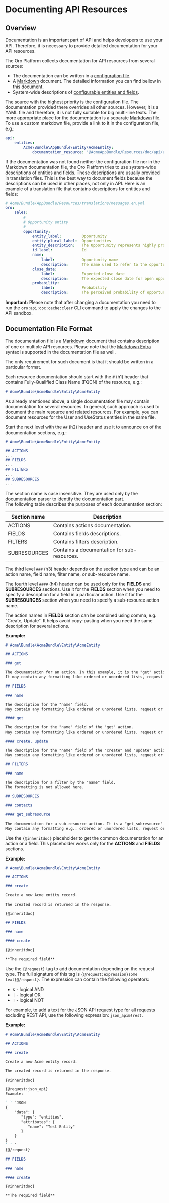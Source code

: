# Documenting API Resources

## Overview

Documentation is an important part of API and helps developers to use your API. Therefore, it is necessary to provide detailed documentation for your API resources.

The Oro Platform collects documentation for API resources from several sources:

* The documentation can be written in a [configuration file](./configuration.md).
* A [Markdown](https://daringfireball.net/projects/markdown/) document. The detailed information you can find bellow in this document.
* System-wide descriptions of [configurable entities and fields](./../../../EntityConfigBundle/README.md).

The source with the highest priority is the configuration file. The documentation provided there overrides all other sources. However, it is a YAML file and therefore, it is not fully suitable for big multi-line texts. The more appropriate place for the documentation is a separate [Markdown](https://daringfireball.net/projects/markdown/) file. To use a custom markdown file, provide a link to it in the configuration file, e.g.:

```yaml
api:
    entities:
        Acme\Bundle\AppBundle\Entity\AcmeEntity:
            documentation_resource: '@AcmeAppBundle/Resources/doc/api/acme_entity.md'
```

If the documentation was not found neither the configuration file nor in the Markdown documentation file, the Oro Platform tries to use system-wide descriptions of entities and fields. These descriptions are usually provided in translation files. This is the best way to document fields because the descriptions can be used in other places, not only in API. Here is an example of a translation file that contains descriptions for entities and fields:

```yaml
# Acme/Bundle/AppBundle/Resources/translations/messages.en.yml
oro:
    sales:
        #
        # Opportunity entity
        #
        opportunity:
            entity_label:         Opportunity
            entity_plural_label:  Opportunities
            entity_description:   The Opportunity represents highly probable potential or actual sales to a new or established customer
            id.label:             Id
            name:
                label:            Opportunity name
                description:      The name used to refer to the opportunity in the system.
            close_date:
                label:            Expected close date
                description:      The expected close date for open opportunity, and actual close date for the closed one
            probability:
                label:            Probability
                description:      The perceived probability of opportunity being successfully closed
```

**Important:** Please note that after changing a documentation you need to run the `oro:api:doc:cache:clear` CLI command to apply the changes to the API sandbox.

## Documentation File Format

The documentation file is a [Markdown](https://daringfireball.net/projects/markdown/) document that contains description of one or multiple API resources. Please note that the [Markdown Extra](https://michelf.ca/projects/php-markdown/extra/) syntax is supported in the documentation file as well.

The only requirement for such document is that it should be written in a particular format.

Each resource documentation should start with the `#` (h1) header that contains Fully-Qualified Class Name (FQCN) of the resource, e.g.:

```markdown
# Acme\Bundle\AcmeBundle\Entity\AcmeEntity
```

As already mentioned above, a single documentation file may contain documentation for several resources. In general, such approach is used to document the main resource and related resources. For example, you can document resources for the User and UseStatus entities in the same file.

Start the next level with the `##` (h2) header and use it to announce on of the documentation sections, e.g.:

```markdown
# Acme\Bundle\AcmeBundle\Entity\AcmeEntity

## ACTIONS
...
## FIELDS
...
## FILTERS
...
## SUBRESOURCES
...
```

The section name is case insensitive. They are used only by the documentation parser to identify the documentation part.  
The following table describes the purposes of each documentation section:

| Section name | Description |
| --- | --- |
| ACTIONS | Contains actions documentation. |
| FIELDS | Contains fields descriptions. |
| FILTERS | Contains filters description. |
| SUBRESOURCES | Contains a documentation for sub-resources. |

The third level `###` (h3) header depends on the section type and can be an action name, field name, filter name, or sub-resource name.

The fourth level `####` (h4) header can be used only for the **FIELDS** and **SUBRESOURCES** sections.
Use it for the **FIELDS** section when you need to specify a description for a field in a particular action. 
Use it for the **SUBRESOURCES** section when you need to specify a sub-resource action name.

The action names in **FIELDS** section can be combined using comma, e.g. "Create, Update". It helps avoid copy-pasting when you need the same description for several actions.

**Example:**

```markdown
# Acme\Bundle\AcmeBundle\Entity\AcmeEntity

## ACTIONS

### get

The documentation for an action. In this example, it is the "get" action.
It may contain any formatting like ordered or unordered lists, request or response examples, links, text in bold or italic, etc.

## FIELDS

### name

The description for the "name" field.
May contain any formatting like ordered or unordered lists, request or response examples, links, text in bold or italic, etc.

#### get

The description for the "name" field of the "get" action.
May contain any formatting like ordered or unordered lists, request or response examples, links, text in bold or italic, etc.

#### create, update

The description for the "name" field of the "create" and "update" actions.
May contain any formatting like ordered or unordered lists, request or response examples, links, text in bold or italic, etc.

## FILTERS

### name

The description for a filter by the "name" field.
The formatting is not allowed here.

## SUBRESOURCES

### contacts

#### get_subresource

The documentation for a sub-resource action. It is a "get_subresource" action for "contacts" sub-resource in this example.
May contain any formatting e.g.: ordered or unordered lists, request or response examples, links, text in bold or italic, etc.
```

Use the `{@inheritdoc}` placeholder to get the common documentation for an action or a field. This placeholder works only for the **ACTIONS** and **FIELDS** sections.

**Example:**

```markdown
# Acme\Bundle\AcmeBundle\Entity\AcmeEntity

## ACTIONS

### create

Create a new Acme entity record.

The created record is returned in the response.

{@inheritdoc}

## FIELDS

### name

#### create

{@inheritdoc}

**The required field**
```

Use the `{@request}` tag to add documentation depending on the request type. The full signature of this tag is `{@request:expression}some text{@/request}`. The expression can contain the following operators:

- `&` - logical AND
- `|` - logical OR
- `!` - logical NOT

For example, to add a text for the JSON API request type for all requests excluding REST API, use the following expression: `json_api&!rest`.

**Example:**

```markdown
# Acme\Bundle\AcmeBundle\Entity\AcmeEntity

## ACTIONS

### create

Create a new Acme entity record.

The created record is returned in the response.

{@inheritdoc}

{@request:json_api}
Example:

` ` `JSON
{
    "data": {
       "type": "entities",
       "attributes": {
          "name": "Test Entity"
       }
    }
}
` ` `
{@/request}

## FIELDS

### name

#### create

{@inheritdoc}

**The required field**
```
